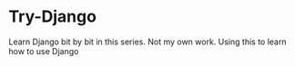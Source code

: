 # Try-Django
Learn Django bit by bit in this series.
Not my own work. Using this to learn how to use Django

